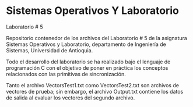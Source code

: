 Sistemas Operativos Y Laboratorio
=================================


Laboratorio # 5

Repositorio contenedor de los archivos del Laboratorio # 5 de la asignatura Sistemas Operativos y Laboratorio, departamento de Ingeniería de Sistemas, Universidad de Antioquia.

Todo el desarrollo del laboratorio se ha realizado bajo el lenguaje de programación C con el objetivo de poner en práctica los conceptos relacionados con las primitivas de sincronización.

Tanto el archivo VectorsTest1.txt como VectorsTest2.txt son archivos de vectores de prueba; sin embargo, el archivo Output.txt contiene los datos de salida al evaluar los vectores del segundo archivo.